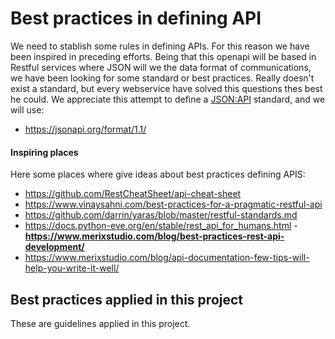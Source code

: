 # Best practices in defining API

We need to stablish some rules in defining APIs. For this reason we have been inspired in preceding efforts. Being that this openapi will be based in Restful services where JSON will we the data format of communications, we have been looking for some standard or best practices. Really doesn't exist a standard, but every webservice have solved this questions thes best he could. We appreciate this attempt to define a [JSON:API](https://jsonapi.org/format/1.1/)  standard, and we will use:

- https://jsonapi.org/format/1.1/


#### Inspiring places
Here some places where give ideas about best practices defining APIS:
- https://github.com/RestCheatSheet/api-cheat-sheet
- https://www.vinaysahni.com/best-practices-for-a-pragmatic-restful-api
- https://github.com/darrin/yaras/blob/master/restful-standards.md
- https://docs.python-eve.org/en/stable/rest_api_for_humans.html
-**https://www.merixstudio.com/blog/best-practices-rest-api-development/**
- https://www.merixstudio.com/blog/api-documentation-few-tips-will-help-you-write-it-well/

## Best practices applied in this project

These are guidelines applied in this project.


